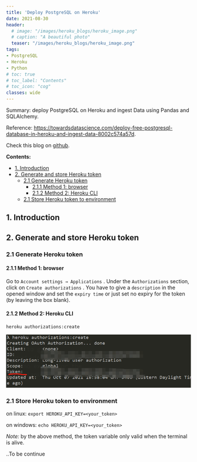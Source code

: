 ```yaml
---
title: 'Deploy PostgreSQL on Heroku'
date: 2021-08-30
header:
  # image: "/images/heroku_blogs/heroku_image.png"
  # caption: "A beautiful photo"
  teaser: "/images/heroku_blogs/heroku_image.png"
tags:
- PostgreSQL
- Heroku
- Python
# toc: true
# toc_label: "Contents"
# toc_icon: "cog"
classes: wide
---
```


Summary: deploy PostgreSQL on Heroku and ingest Data using Pandas and SQLAlchemy.

Reference: <https://towardsdatascience.com/deploy-free-postgresql-database-in-heroku-and-ingest-data-8002c574a57d>.

Check this blog on [github]().

**Contents:**
- [1. Introduction](#1-introduction)
- [2. Generate and store Heroku token](#2-generate-and-store-heroku-token)
  - [2.1 Generate Heroku token](#21-generate-heroku-token)
    - [2.1.1 Method 1: browser](#211-method-1-browser)
    - [2.1.2 Method 2: Heroku CLI](#212-method-2-heroku-cli)
  - [2.1 Store Heroku token to environment](#21-store-heroku-token-to-environment)

## 1. Introduction

## 2. Generate and store Heroku token

### 2.1 Generate Heroku token

#### 2.1.1 Method 1: browser

Go to `Account settings → Applications` . Under the `Authorizations` section, click on `Create authorizations` . You have to give a `description` in the opened window and set the `expiry time` or just set no expiry for the token (by leaving the box blank).

#### 2.1.2 Method 2: Heroku CLI

`heroku authorizations:create`

![name](/images/heroku_blogs/token.png)

### 2.1 Store Heroku token to environment

on linux: `export HEROKU_API_KEY=<your_token>`

on windows: `echo HEROKU_API_KEY=<your_token>`

*Note:* by the above method, the token variable only valid when the terminal is alive.

..To be continue










